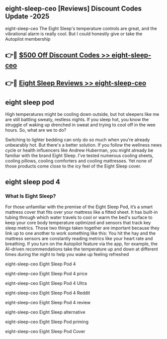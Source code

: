## eight-sleep-ceo [Reviews​] Discount Codes Update -2025

eight-sleep-ceo The Eight Sleep's temperature controls are great, and the vibrational alarm is really cool. But I could honestly give or take the Autopilot membership

## 👉🔴 [$500 Off Discount Codes >> eight-sleep-ceo](http://download.freeplayer.one?title=eight-sleep-ceo&ref=18-ES)

## 👉🔴 [Eight Sleep Reviews >> eight-sleep-ceo](http://download.freeplayer.one?title=eight-sleep-ceo&ref=18-ES)

## eight sleep pod

High temperatures might be cooling down outside, but hot sleepers like me are still battling sweaty, restless nights. If you sleep hot, you know the struggle of waking up drenched in sweat and trying to cool off in the wee hours. So, what are we to do?

Switching to lighter bedding can only do so much when you're already unbearably hot. But there's a better solution. If you follow the wellness news cycle or health influencers like Andrew Huberman, you might already be familiar with the brand Eight Sleep. I've tested numerous cooling sheets, cooling pillows, cooling comforters and cooling mattresses. Yet none of those products come close to the icy feel of the Eight Sleep cover.

## eight sleep pod 4

### What Is Eight Sleep?

For those unfamiliar with the premise of the Eight Sleep Pod, it’s a smart mattress cover that fits over your mattress like a fitted sheet. It has built-in tubing through which water travels to cool or warm the bed's surface to keep your core body temperature optimized and sensors that track key sleep metrics. Those two things taken together are important because they link up to one another to work something like this: You hit the hay and the mattress sensors are constantly reading metrics like your heart rate and breathing. If you turn on the Autopilot feature via the app, for example, the AI-driven recommendations take the temperature up and down at different times during the night to help you wake up feeling refreshed

eight-sleep-ceo Eight Sleep Pod 4

eight-sleep-ceo Eight Sleep Pod 4 price

eight-sleep-ceo Eight Sleep Pod 4 Ultra

eight-sleep-ceo Eight Sleep Pod 4 Reddit

eight-sleep-ceo Eight Sleep Pod 4 review

eight-sleep-ceo Eight Sleep alternative

eight-sleep-ceo Eight Sleep Pod priming

eight-sleep-ceo Eight Sleep Pod Cover